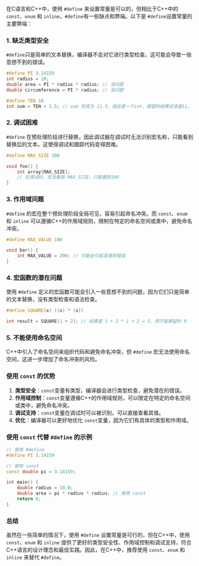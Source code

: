 在C语言和C++中，使用 `#define` 来设置常量是可以的，但相比于C++中的 `const`、`enum` 和 `inline`，`#define`有一些缺点和弊端。以下是 `#define`设置常量的主要弊端：

### 1. 缺乏类型安全
`#define`只是简单的文本替换，编译器不会对它进行类型检查。这可能会导致一些意想不到的错误。

```cpp
#define PI 3.14159
int radius = 10;
double area = PI * radius * radius; // 没问题
double circumference = PI * radius; // 没问题

#define TEN 10
int sum = TEN + 1.5; // sum 将变为 11.5，但这是一个int，期望的结果应该是11。
```

### 2. 调试困难
`#define` 在预处理阶段进行替换，因此调试器在调试时无法识别宏名称，只能看到替换后的文本。这使得调试和跟踪代码变得困难。

```cpp
#define MAX_SIZE 100

void foo() {
    int array[MAX_SIZE];
    // 在调试时，无法看到 MAX_SIZE，只能看到100
}
```

### 3. 作用域问题
`#define` 的宏在整个预处理阶段全局可见，容易引起命名冲突。而 `const`、`enum` 和 `inline` 可以遵循C++的作用域规则，限制在特定的命名空间或类中，避免命名冲突。

```cpp
#define MAX_VALUE 100

void bar() {
    int MAX_VALUE = 200; // 可能会引起混淆和错误
}
```

### 4. 宏函数的潜在问题
使用 `#define` 定义的宏函数可能会引入一些意想不到的问题，因为它们只是简单的文本替换，没有类型检查和语法检查。

```cpp
#define SQUARE(x) ((x) * (x))

int result = SQUARE(1 + 2); // 结果是 1 + 2 * 1 + 2 = 5，而不是期望的 9
```

### 5. 不能使用命名空间
C++中引入了命名空间来组织代码和避免命名冲突，但 `#define` 宏无法使用命名空间，这进一步增加了命名冲突的风险。

### 使用 `const` 的优势
1. **类型安全**：`const`变量有类型，编译器会进行类型检查，避免潜在的错误。
2. **作用域控制**：`const`变量遵循C++的作用域规则，可以限定在特定的命名空间或类中，避免命名冲突。
3. **调试支持**：`const`变量在调试时可以被识别，可以直接查看其值。
4. **优化**：编译器可以更好地优化 `const`变量，因为它们有具体的类型和作用域。

### 使用 `const` 代替 `#define` 的示例
```cpp
// 使用 #define
#define PI 3.14159

// 使用 const
const double pi = 3.14159;

int main() {
    double radius = 10.0;
    double area = pi * radius * radius; // 使用 const
    return 0;
}
```

### 总结
虽然在一些简单的情况下，使用 `#define` 设置常量是可行的，但在C++中，使用 `const`、`enum` 和 `inline` 提供了更好的类型安全性、作用域控制和调试支持，符合C++语言的设计理念和最佳实践。因此，在C++中，推荐使用 `const`、`enum` 和 `inline` 来替代 `#define`。